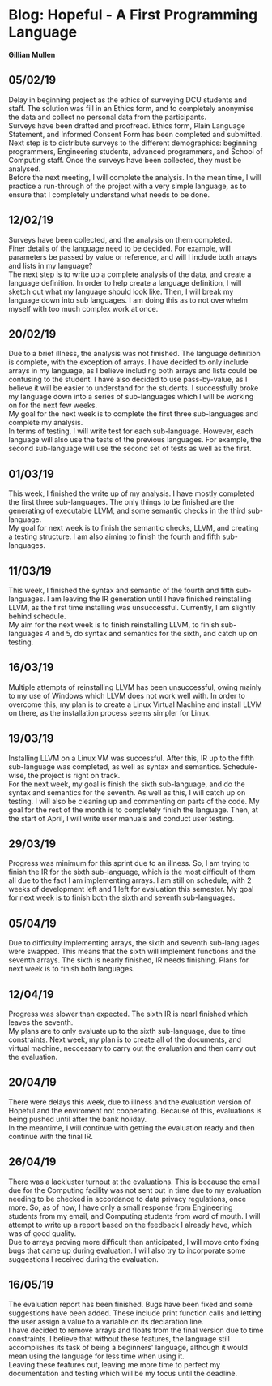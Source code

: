# Blog: Hopeful - A First Programming Language

**Gillian Mullen**

## 05/02/19

Delay in beginning project as the ethics of surveying DCU students and staff. The solution was fill in an Ethics form, and to completely anonymise the data and collect no personal data from the participants.<br/>
Surveys have been drafted and proofread. Ethics form, Plain Language Statement, and Informed Consent Form has been completed and submitted.<br/>
Next step is to distribute surveys to the different demographics: beginning programmers, Engineering students, advanced programmers, and School of Computing staff. Once the surveys have been collected, they must be analysed.<br/>
Before the next meeting, I will complete the analysis. In the mean time, I will practice a run-through of the project with a very simple language, as to ensure that I completely understand what needs to be done.

## 12/02/19

Surveys have been collected, and the analysis on them completed.<br/>
Finer details of the language need to be decided. For example, will parameters be passed by value or reference, and will I include both arrays and lists in my language?<br/>
The next step is to write up a complete analysis of the data, and create a language definition. In order to help create a language definition, I will sketch out what my language should look like. Then, I will break my language down into sub languages. I am doing this as to not overwhelm myself with too much complex work at once.

## 20/02/19

Due to a brief illness, the analysis was not finished. The language definition is complete, with the exception of arrays. I have decided to only include arrays in my language, as I believe including both arrays and lists could be confusing to the student. I have also decided to use pass-by-value, as I believe it will be easier to understand for the students. I successfully broke my language down into a series of sub-languages which I will be working on for the next few weeks.<br/>
My goal for the next week is to complete the first three sub-languages and complete my analysis.<br/>
In terms of testing, I will write test for each sub-language. However, each language will also use the tests of the previous languages. For example, the second sub-language will use the second set of tests as well as the first.

## 01/03/19

This week, I finished the write up of my analysis. I have mostly completed the first three sub-languages. The only things to be finished are the generating of executable LLVM, and some semantic checks in the third sub-language.<br/>
My goal for next week is to finish the semantic checks, LLVM, and creating a testing structure. I am also aiming to finish the fourth and fifth sub-languages.

## 11/03/19

This week, I finished the syntax and semantic of the fourth and fifth sub-languages. I am leaving the IR generation until I have finished reinstalling LLVM, as the first time installing was unsuccessful. Currently, I am slightly behind schedule.<br/>
My aim for the next week is to finish reinstalling LLVM, to finish sub-languages 4 and 5, do syntax and semantics for the sixth, and catch up on testing.

## 16/03/19

Multiple attempts of reinstalling LLVM has been unsuccessful, owing mainly to my use of Windows which LLVM does not work well with.  In order to overcome this, my plan is to create a Linux Virtual Machine and install LLVM on there, as the installation process seems simpler for Linux.

## 19/03/19

Installing LLVM on a Linux VM was successful. After this, IR up to the fifth sub-language was completed, as well as syntax and semantics. Schedule-wise, the project is right on track.<br/>
For the next week, my goal is finish the sixth sub-language, and do the syntax and semantics for the seventh. As well as this, I will catch up on testing. I will also be cleaning up and commenting on parts of the code. My goal for the rest of the month is to completely finish the language. Then, at the start of April, I will write user manuals and conduct user testing.

## 29/03/19

Progress was minimum for this sprint due to an illness. So, I am trying to finish the IR for the sixth sub-language, which is the most difficult of them all due to the fact I am implementing arrays. I am still on schedule, with 2 weeks of development left and 1 left for evaluation this semester. My goal for next week is to finish both the sixth and seventh sub-languages.

## 05/04/19

Due to difficulty implementing arrays, the sixth and seventh sub-languages were swapped. This means that the sixth will implement functions and the seventh arrays. The sixth is nearly finished, IR needs finishing. Plans for next week is to finish both languages.

## 12/04/19

Progress was slower than expected. The sixth IR is nearl finished which leaves the seventh.<br/>
My plans are to only evaluate up to the sixth sub-language, due to time constraints. Next week, my plan is to create all of the documents, and virtual machine, neccessary to carry out the evaluation and then carry out the evaluation.

## 20/04/19

There were delays this week, due to illness and the evaluation version of Hopeful and the enviroment not cooperating. Because of this, evaluations is being pushed until after the bank holiday.<br/>
In the meantime, I will continue with getting the evaluation ready and then continue with the final IR.

## 26/04/19

There was a lackluster turnout at the evaluations. This is because the email due for the Computing facility was not sent out in time due to my evaluation needing to be checked in accordance to data privacy regulations, once more. So, as of now, I have only a small response from Engineering students from my email, and Computing students from word of mouth. I will attempt to write up a report based on the feedback I already have, which was of good quality.<br/>
Due to arrays proving more difficult than anticipated, I will move onto fixing bugs that came up during evaluation. I will also try to incorporate some suggestions I received during the evaluation.

## 16/05/19

The evaluation report has been finished. Bugs have been fixed and some suggestions have been added. These include print function calls and letting the user assign a value to a variable on its declaration line.<br/>
I have decided to remove arrays and floats from the final version due to time constraints. I believe that without these features, the language still accomplishes its task of being a beginners' language, although it would mean using the language for less time when using it.<br/>
Leaving these features out, leaving me more time to perfect my documentation and testing which will be my focus until the deadline.
